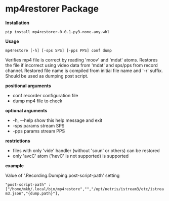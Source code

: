 # mp4restorer Package

**Installation**

`pip install mp4restorer-0.0.1-py3-none-any.whl`

**Usage**

`mp4restore [-h] [-sps SPS] [-pps PPS] conf dump`

Verifies mp4 file is correct by reading 'moov' and 'mdat' atoms.
Restores the file if incorrect using video data from 'mdat' and sps/pps from record channel.
Restored file name is compiled from initial file name and '-r' suffix.
Should be used as dumping post script.


**positional arguments**
* conf        recorder configuration file
* dump        mp4 file to check


**optional arguments**
* -h, --help  show this help message and exit
* -sps params   stream SPS
* -pps params   stream PPS


**restrictions**
* files with only 'vide' handler (without 'soun' or others) can be restored
* only 'avcC' atom ('hevC' is not supported) is supported


**example**

Value of '.Recording.Dumping.post-script-path' setting

`"post-script-path" : ["/home/mkh/.local/bin/mp4restore","","/opt/netris/istream3/etc/istream3.json","{dump.path}"],`
